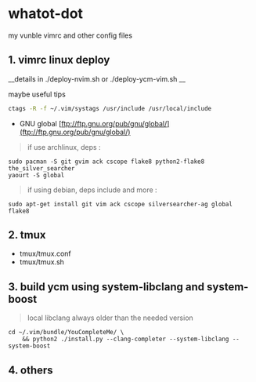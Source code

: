 # whatot-dot

my vunble vimrc and other config files

## 1. vimrc linux deploy

__details in ./deploy-nvim.sh or ./deploy-ycm-vim.sh __

maybe useful tips
```bash
ctags -R -f ~/.vim/systags /usr/include /usr/local/include
```

* GNU global  [ftp://ftp.gnu.org/pub/gnu/global/](ftp://ftp.gnu.org/pub/gnu/global/)

> if use archlinux, deps :

```
sudo pacman -S git gvim ack cscope flake8 python2-flake8 the_silver_searcher
yaourt -S global
```

> if using debian, deps include and more :

```
sudo apt-get install git vim ack cscope silversearcher-ag global flake8
```

## 2. tmux

* tmux/tmux.conf
* tmux/tmux.sh

## 3. build ycm using system-libclang and system-boost

> local libclang always older than the needed version

```
cd ~/.vim/bundle/YouCompleteMe/ \
    && python2 ./install.py --clang-completer --system-libclang --system-boost
```

## 4. others

